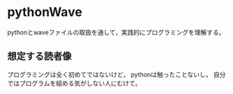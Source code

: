 # pythonWave

pythonとwaveファイルの取扱を通して，実践的にプログラミングを理解する。

## 想定する読者像

プログラミングは全く初めてではないけど，
pythonは触ったことないし，
自分ではプログラムを組める気がしない人にむけて。